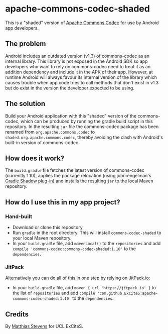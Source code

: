 # apache-commons-codec-shaded
This is a "shaded" version of [Apache Commons Codec](https://commons.apache.org/codec) for use by Android app developers.

## The problem
Android includes an outdated version (v1.3) of commons-codec as an internal library. This library is not exposed in the Android SDK so app developers who want to rely on commons-codec need to treat it as an addition dependency and include it in the APK of their app. However, at runtime Android will always favour its internal version of the library which causes trouble when app code tries to call methods that don't exist in v1.3 but do exist in the version the developer expected to be using.

## The solution
Build your Android application with this "shaded" version of the commons-codec, which can be produced by running the gradle build script in this repository. In the resulting `jar` file the commons-codec package has been renamed from `org.apache.commons.codec` to `shaded.org.apache.commons.codec`, thereby avoiding the clash with Android's built-in version of commons-codec.

## How does it work?
The `build.gradle` file fetches the latest version of commons-codec (currently 1.10), applies the package relocation (using johnrengelman's [Gradle Shadow plug-in](https://github.com/johnrengelman/shadow)) and installs the resulting `jar` to the local Maven repository.

## How do I use this in my app project?
### Hand-built
 - Download or clone this repository
 - Run `gradle` in the root directory. This will install `commons-codec-shaded` to your local Maven repository.
 - In your `build.gradle` file, add `mavenLocal()` to the `repositories` and add `compile 'commons-codec:commons-codec-shaded:1.10'` to the `dependencies`.

### JitPack
Alternatively you can do all of this in one step by relying on [JitPack.io](https://jitpack.io):
 - In your `build.gradle` file, add `maven { url 'https://jitpack.io' }` to the list of `repositories` and add `compile 'com.github.ExCiteS:apache-commons-codec-shaded:1.10'` to the `dependencies`.
 
 ## Credits
 By [Matthias Stevens](https://github.com/mstevens83) for UCL ExCiteS.
